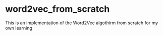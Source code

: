 # word2vec_from_scratch
This is an implementation of the Word2Vec algothirm from scratch for my own learning
